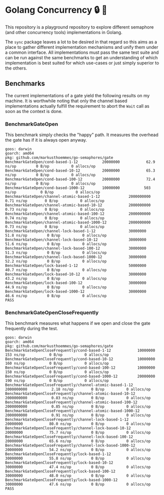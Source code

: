# Golang Concurrency :lock: :rocket:

This repository is a playground repository to explore different semaphore (and other concurrency tools) implementations in Golang. 

The `sync` package leaves a lot to be desired in that regard so this aims as a place to gather different implementation mechanisms and unify them under a common interface. All implementations must pass the same test suite and can be run against the same benchmarks to get an understanding of which implementation is best suited for which use-cases or just simply superior to the others.

## Benchmarks

The current implementations of a gate yield the following results on my machine. It is worthwhile noting that only the channel based implementations actually fulfill the requirement to abort the `Wait` call as soon as the context is done.

### BenchmarkGateOpen

This benchmark simply checks the "happy" path. It measures the overhead the gate has if it is always open anyway.

```
goos: darwin
goarch: amd64
pkg: github.com/markusthoemmes/go-semaphores/gate
BenchmarkGateOpen/cond-based-1-12         	20000000	        62.9 ns/op	       0 B/op	       0 allocs/op
BenchmarkGateOpen/cond-based-10-12        	20000000	        65.3 ns/op	       0 B/op	       0 allocs/op
BenchmarkGateOpen/cond-based-100-12       	20000000	        72.4 ns/op	       0 B/op	       0 allocs/op
BenchmarkGateOpen/cond-based-1000-12      	10000000	       503 ns/op	       0 B/op	       0 allocs/op
BenchmarkGateOpen/channel-atomic-based-1-12         	2000000000	         0.71 ns/op	       0 B/op	       0 allocs/op
BenchmarkGateOpen/channel-atomic-based-10-12        	2000000000	         0.73 ns/op	       0 B/op	       0 allocs/op
BenchmarkGateOpen/channel-atomic-based-100-12       	2000000000	         0.74 ns/op	       0 B/op	       0 allocs/op
BenchmarkGateOpen/channel-atomic-based-1000-12      	2000000000	         0.73 ns/op	       0 B/op	       0 allocs/op
BenchmarkGateOpen/channel-lock-based-1-12           	30000000	        51.8 ns/op	       0 B/op	       0 allocs/op
BenchmarkGateOpen/channel-lock-based-10-12          	30000000	        51.6 ns/op	       0 B/op	       0 allocs/op
BenchmarkGateOpen/channel-lock-based-100-12         	30000000	        51.3 ns/op	       0 B/op	       0 allocs/op
BenchmarkGateOpen/channel-lock-based-1000-12        	30000000	        52.2 ns/op	       0 B/op	       0 allocs/op
BenchmarkGateOpen/lock-based-1-12                   	50000000	        40.7 ns/op	       0 B/op	       0 allocs/op
BenchmarkGateOpen/lock-based-10-12                  	30000000	        43.2 ns/op	       0 B/op	       0 allocs/op
BenchmarkGateOpen/lock-based-100-12                 	30000000	        44.9 ns/op	       0 B/op	       0 allocs/op
BenchmarkGateOpen/lock-based-1000-12                	30000000	        46.6 ns/op	       0 B/op	       0 allocs/op
PASS
```

### BenchmarkGateOpenCloseFrequently

This benchmark measures what happens if we open and close the gate frequently during the test.

```
goos: darwin
goarch: amd64
pkg: github.com/markusthoemmes/go-semaphores/gate
BenchmarkGateOpenCloseFrequently/cond-based-1-12         	10000000	       153 ns/op	       0 B/op	       0 allocs/op
BenchmarkGateOpenCloseFrequently/cond-based-10-12        	10000000	       160 ns/op	       0 B/op	       0 allocs/op
BenchmarkGateOpenCloseFrequently/cond-based-100-12       	10000000	       150 ns/op	       0 B/op	       0 allocs/op
BenchmarkGateOpenCloseFrequently/cond-based-1000-12      	20000000	       190 ns/op	       0 B/op	       0 allocs/op
BenchmarkGateOpenCloseFrequently/channel-atomic-based-1-12         	2000000000	         2.18 ns/op	       0 B/op	       0 allocs/op
BenchmarkGateOpenCloseFrequently/channel-atomic-based-10-12        	2000000000	         0.83 ns/op	       0 B/op	       0 allocs/op
BenchmarkGateOpenCloseFrequently/channel-atomic-based-100-12       	2000000000	         0.85 ns/op	       0 B/op	       0 allocs/op
BenchmarkGateOpenCloseFrequently/channel-atomic-based-1000-12      	2000000000	         0.91 ns/op	       0 B/op	       0 allocs/op
BenchmarkGateOpenCloseFrequently/channel-lock-based-1-12           	20000000	        80.0 ns/op	       0 B/op	       0 allocs/op
BenchmarkGateOpenCloseFrequently/channel-lock-based-10-12          	20000000	        75.7 ns/op	       0 B/op	       0 allocs/op
BenchmarkGateOpenCloseFrequently/channel-lock-based-100-12         	20000000	        65.6 ns/op	       0 B/op	       0 allocs/op
BenchmarkGateOpenCloseFrequently/channel-lock-based-1000-12        	20000000	        54.2 ns/op	       0 B/op	       0 allocs/op
BenchmarkGateOpenCloseFrequently/lock-based-1-12                   	30000000	        55.8 ns/op	       0 B/op	       0 allocs/op
BenchmarkGateOpenCloseFrequently/lock-based-10-12                  	30000000	        47.4 ns/op	       0 B/op	       0 allocs/op
BenchmarkGateOpenCloseFrequently/lock-based-100-12                 	30000000	        48.0 ns/op	       0 B/op	       0 allocs/op
BenchmarkGateOpenCloseFrequently/lock-based-1000-12                	30000000	        47.6 ns/op	       0 B/op	       0 allocs/op
PASS
```